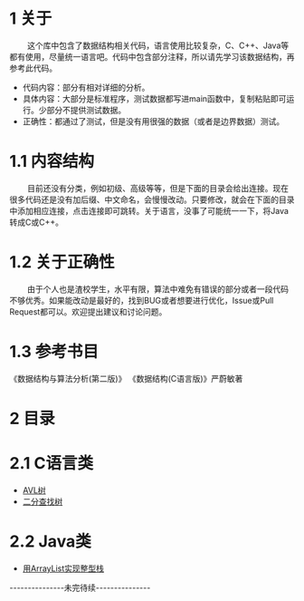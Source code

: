 # 1 关于

&#160; &#160; &#160; &#160; 这个库中包含了数据结构相关代码，语言使用比较复杂，C、C++、Java等都有使用，尽量统一语言吧。代码中包含部分注释，所以请先学习该数据结构，再参考此代码。

* 代码内容：部分有相对详细的分析。
* 具体内容：大部分是标准程序，测试数据都写进main函数中，复制粘贴即可运行。少部分不提供测试数据。
* 正确性：都通过了测试，但是没有用很强的数据（或者是边界数据）测试。

# 1.1 内容结构

&#160; &#160; &#160; &#160; 目前还没有分类，例如初级、高级等等，但是下面的目录会给出连接。现在很多代码还是没有加后缀、中文命名，会慢慢改动。只要修改，就会在下面的目录中添加相应连接，点击连接即可跳转。关于语言，没事了可能统一一下，将Java转成C或C++。

# 1.2 关于正确性
&#160; &#160; &#160; &#160; 由于个人也是渣校学生，水平有限，算法中难免有错误的部分或者一段代码不够优秀。如果能改动是最好的，找到BUG或者想要进行优化，Issue或Pull Request都可以。欢迎提出建议和讨论问题。

# 1.3 参考书目
《数据结构与算法分析(第二版)》
《数据结构(C语言版)》严蔚敏著

# 2 目录

# 2.1 C语言类

* [AVL树](https://github.com/iwts/data-structure/blob/master/AVL.c)
* [二分查找树](https://github.com/iwts/data-structure/blob/master/binary-search-tree.c)

# 2.2 Java类

* [用ArrayList实现整型栈](https://github.com/iwts/data-structure/blob/master/ArrayList-for-integer-stack.java)

---------------未完待续---------------

